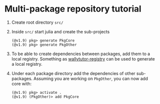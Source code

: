# Multi-package repository tutorial

1. Create root directory `src/`
1. Inside `src/` start julia and create the sub-projects

    ```@julia-repl
    (@v1.9) pkg> generate PkgCore
    (@v1.9) pkg> generate PkgOther
    ```

1. To be able to create dependencies between packages, add them to a local registry. Something as [wallytutor-registry](https://github.com/wallytutor/wallytutor-registry) can be used to generate a local registry.
1. Under each package directory add the dependencies of other sub-packages. Assuming you are working on `PkgOther`, you can now add core with:

    ```@julia-repl
    (@v1.9) pkg> activate .
    (@v1.9) (PkgOther)> add PkgCore
    ```
